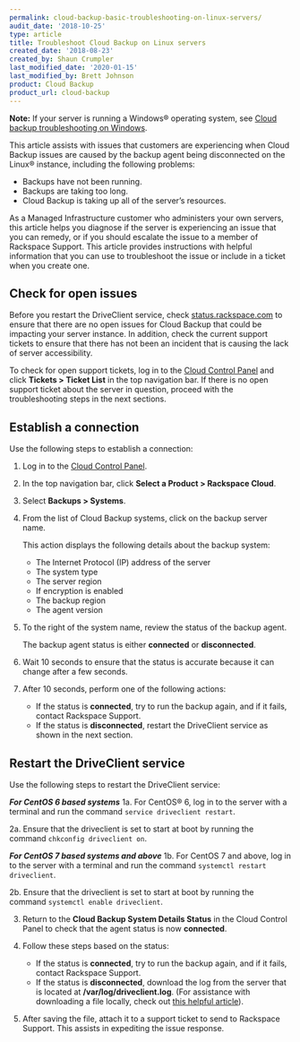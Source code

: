 ```yaml
---
permalink: cloud-backup-basic-troubleshooting-on-linux-servers/
audit_date: '2018-10-25'
type: article
title: Troubleshoot Cloud Backup on Linux servers
created_date: '2018-08-23'
created_by: Shaun Crumpler
last_modified_date: '2020-01-15'
last_modified_by: Brett Johnson
product: Cloud Backup
product_url: cloud-backup
---
```



**Note:** If your server is running a Windows&reg; operating system, see
[Cloud backup troubleshooting on Windows](/how-to/cloud-backup-basic-troubleshooting-on-window-2008-servers/).

This article assists with issues that customers are experiencing when Cloud
Backup issues are caused by the backup agent being disconnected on the
Linux&reg; instance, including the following problems:

* Backups have not been running.
* Backups are taking too long.
* Cloud Backup is taking up all of the server’s resources.

As a Managed Infrastructure customer who administers your own servers, this
article helps you diagnose if the server is experiencing an issue that you can
remedy, or if you should escalate the issue to a member of Rackspace Support.
This article provides instructions with helpful information that you can use
to troubleshoot the issue or include in a ticket when you create one.

## Check for open issues

Before you restart the DriveClient service, check
[status.rackspace.com](https://status.rackspace.com)
to ensure that there are no open issues for Cloud Backup that could be
impacting your server instance.
In addition, check the current support tickets to ensure that there has not
been an incident that is causing the lack of server accessibility.

To check for open support tickets, log in to the [Cloud Control
Panel](https://login.rackspace.com/) and click **Tickets > Ticket List**
in the top navigation bar. If there is no open support ticket
about the server in question, proceed with the troubleshooting steps in the
next sections.

## Establish a connection

Use the following steps to establish a connection:

1. Log in to the [Cloud Control Panel](https://login.rackspace.com).

2. In the top navigation bar, click **Select a Product > Rackspace Cloud**.

3. Select **Backups > Systems**.

4. From the list of Cloud Backup systems, click on the backup server name.

   This action displays the following details about the backup system:

   - The Internet Protocol (IP) address of the server
   - The system type
   - The server region
   - If encryption is enabled
   - The backup region
   - The agent version

5. To the right of the system name, review the status of the backup agent.

   The backup agent status is either **connected** or **disconnected**.

6. Wait 10 seconds to ensure that the status is accurate because it can change
   after a few seconds.

7. After 10 seconds, perform one of the following actions:

   - If the status is **connected**, try to run the backup again, and if it
     fails, contact Rackspace Support.
   - If the status is **disconnected**, restart the DriveClient service as
     shown in the next section.

## Restart the DriveClient service

Use the following steps to restart the DriveClient service:

***For CentOS 6 based systems***
1a. For CentOS&reg; 6, log in to the server with a terminal and run the command
   `service driveclient restart`.

2a. Ensure that the driveclient is set to start at boot by running the command
   `chkconfig driveclient on`.

***For CentOS 7 based systems and above***
1b. For CentOS 7 and above, log in to the server with a terminal and run the command
   `systemctl restart driveclient`.

2b. Ensure that the driveclient is set to start at boot by running the command
   `systemctl enable driveclient`.

3. Return to the **Cloud Backup System Details Status** in the Cloud Control
   Panel to check that the agent status is now **connected**.

4. Follow these steps based on the status:

   - If the status is **connected**, try to run the backup again, and if it
     fails, contact Rackspace Support.
   - If the status is **disconnected**, download the log from the server that
     is located at **/var/log/driveclient.log**. (For assistance with
     downloading a file locally, check out [this helpful
     article](/how-to/transfer-files-to-or-from-a-linux-server-without-ftp)).

5. After saving the file, attach it to a support ticket to send to Rackspace
   Support. This assists in expediting the issue response.
